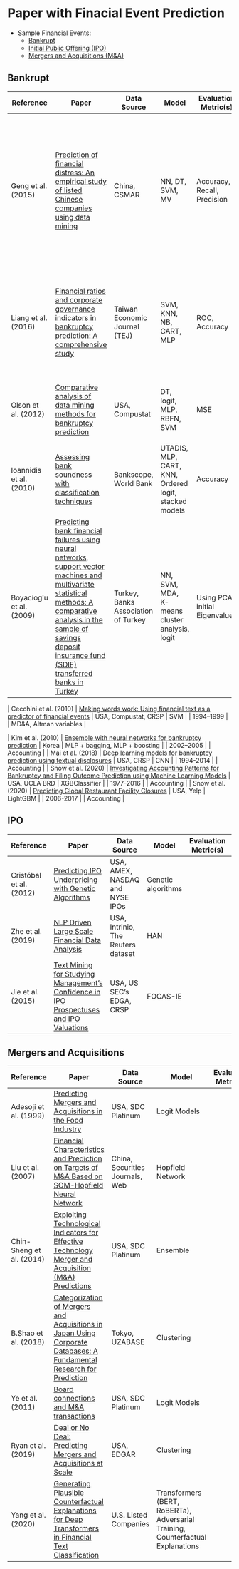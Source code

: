 # Paper with Finacial Event Prediction

* Sample Financial Events:
  * [Bankrupt](#bankrupt)
  * [Initial Public Offering (IPO)](#ipo)
  * [Mergers and Acquisitions (M&A)](#mergers-and-acquisitions)


## Bankrupt
| Reference | Paper | Data Source | Model | Evaluation Metric(s) | Time Period | Contributions | Venue |
|-|-|-|-|-|-|-|-|
| Geng et al. (2015) | [Prediction of financial distress: An empirical study of listed Chinese companies using data mining](https://www.sciencedirect.com/science/article/abs/pii/S0377221714006511) | China, CSMAR | NN, DT, SVM, MV  | Accuracy, Recall, Precision | 2001–2008  | phenomenon of financial distress for 107 Chinese companies that received the label‘special treatment’ from 2001 to 2008 by the Shanghai Stock Exchange and the Shenzhen Stock Exchange | Accounting  |
| Liang et al. (2016)  | [Financial ratios and corporate governance indicators in bankruptcy prediction: A comprehensive study](https://www.sciencedirect.com/science/article/abs/pii/S0377221716000412) | Taiwan Economic Journal (TEJ)  | SVM, KNN, NB, CART, MLP  | ROC, Accuracy | 1999–2009 | assess the prediction performance obtained by combining seven different categories of FRs and five different categories of CGIs | Accounting, market, corporate governance  |
| Olson et al. (2012)  | [Comparative analysis of data mining methods for bankruptcy prediction](https://www.sciencedirect.com/science/article/abs/pii/S0167923611001709) | USA, Compustat | DT, logit, MLP, RBFN, SVM  | MSE | 2005–2009 | Research bankruptcy data and predict bankruptcy through information | Accounting  |
| Ioannidis et al. (2010)  | [Assessing bank soundness with classification techniques](https://www.sciencedirect.com/science/article/abs/pii/S0305048309000796) | Bankscope, World Bank  | UTADIS, MLP, CART, KNN, Ordered logit, stacked models  | Accuracy | 2007–2008 | Use stack model to build bank warning model | Accounting, country-level variables  |
| Boyacioglu et al. (2009) | [Predicting bank financial failures using neural networks, support vector machines and multivariate statistical methods: A comparative analysis in the sample of savings deposit insurance fund (SDIF) transferred banks in Turkey](https://www.sciencedirect.com/science/article/abs/pii/S095741740800078X) | Turkey, Banks Association of Turkey  | NN, SVM, MDA, K-means cluster analysis, logit  |  Using PCA, initial Eigenvalues | 1997–2004 | Use financial ratio as a predictor variable to establish a regression prediction model to predict bank failure probability | Accounting |


| Cecchini et al. (2010)  | [Making words work: Using financial text as a predictor of financial events](https://www.sciencedirect.com/science/article/abs/pii/S0167923610001181?via%3Dihub) | USA, Compustat, CRSP | SVM  |  | 1994–1999 | | MD&A, Altman variables  |


| Kim et al. (2010)  | [Ensemble with neural networks for bankruptcy prediction](https://www.sciencedirect.com/science/article/abs/pii/S0957417409008781) | Korea | MLP + bagging, MLP + boosting  | | 2002–2005 | | Accounting  |
| Mai et al. (2018) | [Deep learning models for bankruptcy prediction using textual disclosures](https://www.sciencedirect.com/science/article/abs/pii/S0377221718308774) | USA, CRSP | CNN | | 1994-2014 | | Accounting  |
| Snow et al. (2020) | [Investigating Accounting Patterns for Bankruptcy and Filing Outcome Prediction using Machine Learning Models](https://papers.ssrn.com/sol3/papers.cfm?abstract_id=3481555) | USA, UCLA BRD | XGBClassifier | | 1977-2016 | | Accounting  |
| Snow et al. (2020) | [Predicting Global Restaurant Facility Closures](https://papers.ssrn.com/sol3/papers.cfm?abstract_id=3481555) | USA, Yelp | LightGBM | | 2006-2017 | | Accounting  |


## IPO
| Reference | Paper | Data Source | Model | Evaluation Metric(s) | Time Period | Contributions | Venue |
|-|-|-|-|-|-|-|-|
| Cristóbal et al. (2012) | [Predicting IPO Underpricing with Genetic Algorithms](https://core.ac.uk/download/pdf/288498268.pdf) | USA, AMEX, NASDAQ and NYSE IPOs | Genetic algorithms | | 1999-2010 | | Accounting  |
| Zhe et al. (2019)  | [NLP Driven Large Scale Financial Data Analysis](https://www.ideals.illinois.edu/bitstream/handle/2142/104937/XU-THESIS-2019.pdf?sequence=1&isAllowed=y) | USA, Intrinio, The Reuters dataset | HAN | | 2006-2013 | | Accounting  |
| Jie et al. (2015)  | [Text Mining for Studying Management’s Confidence in IPO Prospectuses and IPO Valuations](https://aisel.aisnet.org/cgi/viewcontent.cgi?article=1163&context=amcis2015) | USA, US SEC’s EDGA, CRSP | FOCAS-IE | | 2003-2013 | | Accounting  |


## Mergers and Acquisitions
| Reference | Paper | Data Source | Model | Evaluation Metric(s) | Time Period | Contributions | Venue |
|-|-|-|-|-|-|-|-|
| Adesoji et al. (1999) | [Predicting Mergers and Acquisitions in the Food Industry](https://onlinelibrary.wiley.com/doi/abs/10.1002/(SICI)1520-6297(199924)15:1%3C1::AID-AGR1%3E3.0.CO;2-N) | USA, SDC Platinum | Logit Models | | 1985–1995 | | Food industry |
| Liu et al. (2007)  | [Financial Characteristics and Prediction on Targets of M&A Based on SOM-Hopfield Neural Network](https://ieeexplore.ieee.org/abstract/document/4419155) | China, Securities Journals, Web | Hopfield Network  | | 2004-2006 | | Accounting |
| Chin-Sheng et al. (2014)  | [Exploiting Technological Indicators for Effective Technology Merger and Acquisition (M&A) Predictions](https://onlinelibrary.wiley.com/doi/abs/10.1111/deci.12062) | USA, SDC Platinum | Ensemble | | 1997–2008 | | Accounting  |
| B.Shao et al. (2018) | [Categorization of Mergers and Acquisitions in Japan Using Corporate Databases: A Fundamental Research for Prediction](https://ieeexplore.ieee.org/abstract/document/8607408) | Tokyo, UZABASE | Clustering | | 2003-2016 | | Accounting  |
| Ye et al. (2011) | [Board connections and M&A transactions](https://scholarcommons.scu.edu/cgi/viewcontent.cgi?article=1003&=&context=finance&=&sei-redir=1&referer=https%253A%252F%252Fscholar.google.com%252Fscholar%253Fhl%253Den%2526as_sdt%253D0%25252C5%2526q%253DBoard%252Bconnections%252Band%252BM%252526A%252Btransactions%2526btnG%253D#search=%22Board%20connections%20M%26A%20transactions%22) | USA, SDC Platinum | Logit Models | | 1996–2008 | | Accounting  |
| Ryan et al. (2019) | [Deal or No Deal: Predicting Mergers and Acquisitions at Scale](https://ieeexplore.ieee.org/abstract/document/9006015) | USA, EDGAR | Clustering | | 1994-2018 | | Accounting |
| Yang et al. (2020) | [Generating Plausible Counterfactual Explanations for Deep Transformers in Financial Text Classification](https://coling2020.org/) | U.S. Listed Companies | Transformers (BERT, RoBERTa), Adversarial Training, Counterfactual Explanations | | 2007-2019 | | CoLING-20 |

